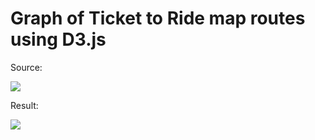 # Graph of Ticket to Ride map routes using D3.js

Source:

![](https://static.tvtropes.org/pmwiki/pub/images/ticket_to_ride_map.jpg)

Result:

![](https://i.ibb.co/NxqXRss/graph.png)